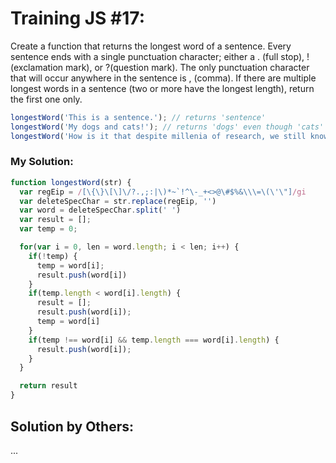 # Training JS #17:

Create a function that returns the longest word of a sentence.
Every sentence ends with a single punctuation character; either a . (full stop), ! (exclamation mark), or ?(question mark). The only punctuation character that will occur anywhere in the sentence is , (comma). If there are multiple longest words in a sentence (two or more have the longest length), return the first one only.

```js
longestWord('This is a sentence.'); // returns 'sentence'
longestWord('My dogs and cats!'); // returns 'dogs' even though 'cats' is equally long
longestWord('How is it that despite millenia of research, we still know nothing?'); // returns 'millenia'
```

### My Solution:
```js
function longestWord(str) {
  var regEip = /[\{\}\[\]\/?.,;:|\)*~`!^\-_+<>@\#$%&\\\=\(\'\"]/gi
  var deleteSpecChar = str.replace(regEip, '')
  var word = deleteSpecChar.split(' ')
  var result = [];
  var temp = 0;

  for(var i = 0, len = word.length; i < len; i++) {
    if(!temp) { 
      temp = word[i];
      result.push(word[i])
    }
    if(temp.length < word[i].length) {
      result = [];
      result.push(word[i]);
      temp = word[i]
    }
    if(temp !== word[i] && temp.length === word[i].length) {
      result.push(word[i]);
    }
  }

  return result
}
```

## Solution by Others:
...